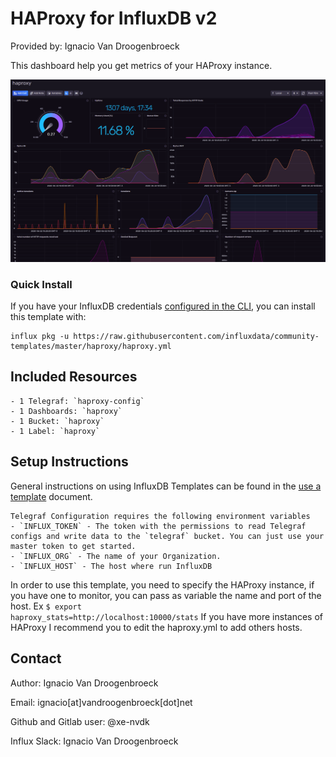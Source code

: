# HAProxy for InfluxDB v2

Provided by: Ignacio Van Droogenbroeck

This dashboard help you get metrics of your HAProxy instance. 

![Dashboard Screenshot](screenshot.png)

### Quick Install

If you have your InfluxDB credentials [configured in the CLI](Vhttps://v2.docs.influxdata.com/v2.0/reference/cli/influx/config/), you can install this template with:

```
influx pkg -u https://raw.githubusercontent.com/influxdata/community-templates/master/haproxy/haproxy.yml
```

## Included Resources

    - 1 Telegraf: `haproxy-config`
    - 1 Dashboards: `haproxy`
    - 1 Bucket: `haproxy`
    - 1 Label: `haproxy`

## Setup Instructions

General instructions on using InfluxDB Templates can be found in the [use a template](../docs/use_a_template.md) document.
    
    Telegraf Configuration requires the following environment variables
    - `INFLUX_TOKEN` - The token with the permissions to read Telegraf configs and write data to the `telegraf` bucket. You can just use your master token to get started.
    - `INFLUX_ORG` - The name of your Organization.
    - `INFLUX_HOST` - The host where run InfluxDB

In order to use this template, you need to specify the HAProxy instance, if you have one to monitor, you can pass as variable the name and port of the host. Ex <code>$ export haproxy_stats=http://localhost:10000/stats</code>
If you have more instances of HAProxy I recommend you to edit the haproxy.yml to add others hosts.

## Contact

Author: Ignacio Van Droogenbroeck

Email: ignacio[at]vandroogenbroeck[dot]net

Github and Gitlab user: @xe-nvdk 

Influx Slack: Ignacio Van Droogenbroeck